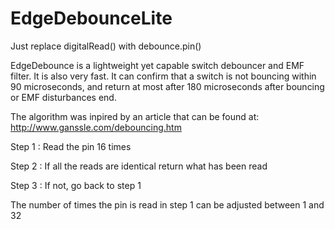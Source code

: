 # EdgeDebounceLite
Just replace digitalRead() with debounce.pin()

EdgeDebounce is a lightweight yet capable switch debouncer and EMF filter. It is also very fast. It can confirm that a switch is not bouncing within 90 microseconds, and return at most after 180 microseconds after bouncing or EMF disturbances end.

The algorithm was inpired by an article that can be found at: http://www.ganssle.com/debouncing.htm

Step 1 : Read the pin 16 times

Step 2 : If all the reads are identical return what has been read

Step 3 : If not, go back to step 1

The number of times the pin is read in step 1 can be adjusted between 1 and 32
